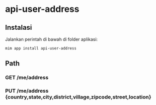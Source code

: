 # api-user-address

## Instalasi

Jalankan perintah di bawah di folder aplikasi:

```
mim app install api-user-address
```

## Path

### GET /me/address

### PUT /me/address {country,state,city,district,village,zipcode,street,location}

